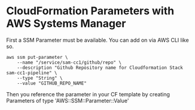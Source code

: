 # CloudFormation Parameters with AWS Systems Manager

First a SSM Parameter must be available. You can add on via AWS CLI like so.

```
aws ssm put-parameter \
    --name "/service/sam-cc1/github/repo" \
    --description "Github Repository name for Cloudformation Stack sam-cc1-pipeline" \
    --type "String" \
    --value "GITHUB_REPO_NAME"
```

Then you reference the parameter in your CF template by creating Parameters of type 'AWS::SSM::Parameter::Value<Type>'



